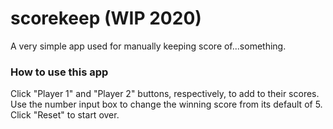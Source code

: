# scorekeep (WIP 2020)
A very simple app used for manually keeping score of...something.

### How to use this app
Click "Player 1" and "Player 2" buttons, respectively, to add to their scores.
Use the number input box to change the winning score from its default of 5.
Click "Reset" to start over.
